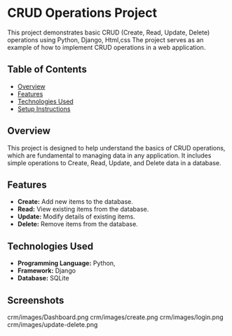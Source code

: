 # CRUD Operations Project

This project demonstrates basic CRUD (Create, Read, Update, Delete) operations using Python, Django, Html,css The project serves as an example of how to implement CRUD operations in a web application.

## Table of Contents

- [Overview](#overview)
- [Features](#features)
- [Technologies Used](#technologies-used)
- [Setup Instructions](#setup-instructions)


## Overview

This project is designed to help understand the basics of CRUD operations, which are fundamental to managing data in any application. It includes simple operations to Create, Read, Update, and Delete data in a database.


## Features

- **Create:** Add new items to the database.
- **Read:** View existing items from the database.
- **Update:** Modify details of existing items.
- **Delete:** Remove items from the database.

## Technologies Used

- **Programming Language:** Python, 
- **Framework:** Django
- **Database:** SQLite


## Screenshots
crm/images/Dashboard.png
crm/images/create.png
crm/images/login.png
crm/images/update-delete.png
